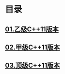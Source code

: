 # 目录



##  [01.乙级C++11版本](./01.PAT/01.乙级C++11版本.md)


## [02.甲级C++11版本](./01.PAT/02.甲级C++11版本.md)

## [03.顶级C++11版本](./01.PAT/03.顶级C++11版本.md)





